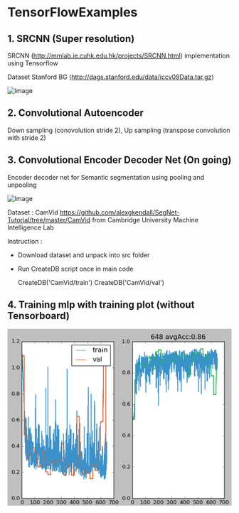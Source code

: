 # TensorFlowExamples

## 1. SRCNN (Super resolution)

SRCNN (http://mmlab.ie.cuhk.edu.hk/projects/SRCNN.html) implementation using Tensorflow

Dataset Stanford BG (http://dags.stanford.edu/data/iccv09Data.tar.gz)

![Image](https://github.com/gnoses/TensorFlowExamples/blob/master/Images/srcnn.png)


## 2. Convolutional Autoencoder

Down sampling (conovolution stride 2), Up sampling (transpose convolution with stride 2)


## 3. Convolutional Encoder Decoder Net (On going)

Encoder decoder net for Semantic segmentation using pooling and unpooling

![Image](https://github.com/gnoses/TensorFlowExamples/blob/master/Images/SemanticSegmentation.png)

Dataset : CamVid https://github.com/alexgkendall/SegNet-Tutorial/tree/master/CamVid from Cambridge University Machine Intelligence Lab

Instruction :
- Download dataset and unpack into src folder
- Run CreateDB script once in main code

    CreateDB('CamVid/train')
    CreateDB('CamVid/val')
    

## 4. Training mlp with training plot (without Tensorboard)

![Image](Images/TrainingPlot.png?raw=true)
